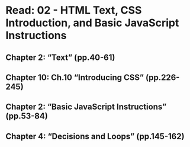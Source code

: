 # Read: 02 - HTML Text, CSS Introduction, and Basic JavaScript Instructions


## Chapter 2: “Text” (pp.40-61)



## Chapter 10: Ch.10 “Introducing CSS” (pp.226-245)




## Chapter 2: “Basic JavaScript Instructions” (pp.53-84)



## Chapter 4: “Decisions and Loops” (pp.145-162)


